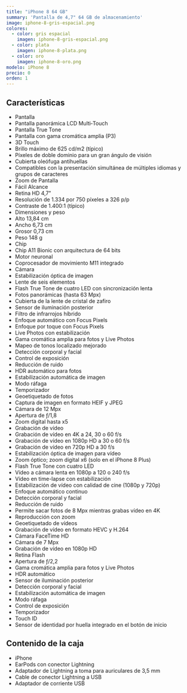 ```yaml
---
title: "iPhone 8 64 GB"
summary: 'Pantalla de 4,7" 64 GB de almacenamiento'
image: iphone-8-gris-espacial.png
colores:
  - color: gris espacial
    imagen: iphone-8-gris-espacial.png
  - color: plata
    imagen: iphone-8-plata.png
  - color: oro
    imagen: iphone-8-oro.png
modelo: iPhone 8
precio: 0
orden: 1
---
```


## Características

  - Pantalla
  - Pantalla panorámica LCD Multi&#8209;Touch
  - Pantalla True Tone
  - Pantalla con gama cromática amplia (P3)
  - 3D Touch
  - Brillo máximo de 625 cd/m2 (típico)
  - Píxeles de doble dominio para un gran ángulo de visión
  - Cubierta oleófuga antihuellas
  - Compatibles con la presentación simultánea de múltiples idiomas y grupos de caracteres
  - Zoom de Pantalla
  - Fácil Alcance
  - Retina HD 4,7"
  - Resolución de 1.334 por 750 píxeles a 326 p/p
  - Contraste de 1.400:1 (típico)
  - Dimensiones y peso
  - Alto 13,84 cm
  - Ancho 6,73 cm
  - Grosor 0,73 cm
  - Peso 148 g
  - Chip
  - Chip A11 Bionic con arquitectura de 64 bits
  - Motor neuronal
  - Coprocesador de movimiento M11 integrado
  - Cámara
  - Estabilización óptica de imagen
  - Lente de seis elementos
  - Flash True Tone de cuatro LED con sincronización lenta
  - Fotos panorámicas (hasta 63 Mpx)
  - Cubierta de la lente de cristal de zafiro
  - Sensor de iluminación posterior
  - Filtro de infrarrojos híbrido
  - Enfoque automático con Focus Pixels
  - Enfoque por toque con Focus Pixels
  - Live Photos con estabilización
  - Gama cromática amplia para fotos y Live Photos
  - Mapeo de tonos localizado mejorado
  - Detección corporal y facial
  - Control de exposición
  - Reducción de ruido
  - HDR automático para fotos
  - Estabilización automática de imagen
  - Modo ráfaga
  - Temporizador
  - Geoetiquetado de fotos
  - Captura de imagen en formato HEIF y JPEG
  - Cámara de 12 Mpx
  - Apertura de ƒ/1,8
  - Zoom digital hasta x5
  - Grabación de vídeo
  - Grabación de vídeo en 4K a 24, 30 o 60 f/s
  - Grabación de vídeo en 1080p HD a 30 o 60 f/s
  - Grabación de vídeo en 720p HD a 30 f/s
  - Estabilización óptica de imagen para vídeo
  - Zoom óptico; zoom digital x6 (solo en el iPhone 8 Plus)
  - Flash True Tone con cuatro LED
  - Vídeo a cámara lenta en 1080p a 120 o 240 f/s
  - Vídeo en time-lapse con estabilización
  - Estabilización de vídeo con calidad de cine (1080p y 720p)
  - Enfoque automático continuo
  - Detección corporal y facial
  - Reducción de ruido
  - Permite sacar fotos de 8 Mpx mientras grabas vídeo en 4K
  - Reproducción con zoom
  - Geoetiquetado de vídeos
  - Grabación de vídeo en formato HEVC y H.264
  - Cámara FaceTime HD
  - Cámara de 7 Mpx
  - Grabación de vídeo en 1080p HD
  - Retina Flash
  - Apertura de ƒ/2,2
  - Gama cromática amplia para fotos y Live Photos
  - HDR automático
  - Sensor de iluminación posterior
  - Detección corporal y facial
  - Estabilización automática de imagen
  - Modo ráfaga
  - Control de exposición
  - Temporizador
  - Touch ID
  - Sensor de identidad por huella integrado en el botón de inicio


## Contenido de la caja

   - iPhone
   - EarPods con conector Lightning
   - Adaptador de Lightning a toma para auriculares de 3,5 mm
   - Cable de conector Lightning a USB
   - Adaptador de corriente USB
